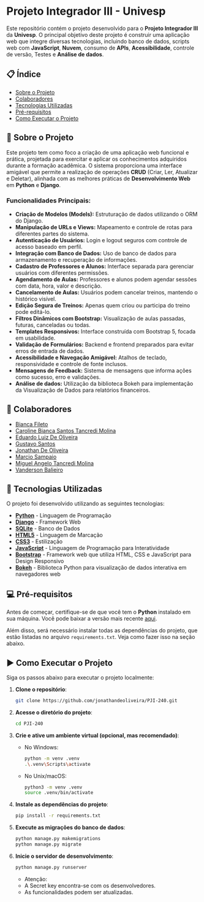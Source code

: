 # Projeto Integrador III - Univesp

Este repositório contém o projeto desenvolvido para o **Projeto Integrador III** da **Univesp**. O principal objetivo deste projeto é construir uma aplicação web que integre diversas tecnologias, incluindo banco de dados, scripts web com **JavaScript**, **Nuvem**, consumo de **APIs**, **Acessibilidade**, controle de versão, Testes e **Análise de dados**.

## 📋 Índice

- [Sobre o Projeto](#sobre-o-projeto)
- [Colaboradores](#colaboradores)
- [Tecnologias Utilizadas](#tecnologias-utilizadas)
- [Pré-requisitos](#pré-requisitos)
- [Como Executar o Projeto](#como-executar-o-projeto)

## 📝 Sobre o Projeto

Este projeto tem como foco a criação de uma aplicação web funcional e prática, projetada para exercitar e aplicar os conhecimentos adquiridos durante a formação acadêmica. O sistema proporciona uma interface amigável que permite a realização de operações **CRUD** (Criar, Ler, Atualizar e Deletar), alinhada com as melhores práticas de **Desenvolvimento Web** em **Python** e **Django**.

### Funcionalidades Principais:

- **Criação de Modelos (Models):** Estruturação de dados utilizando o ORM do Django.
- **Manipulação de URLs e Views:** Mapeamento e controle de rotas para diferentes partes do sistema.
- **Autenticação de Usuários:** Login e logout seguros com controle de acesso baseado em perfil.
- **Integração com Banco de Dados:** Uso de banco de dados para armazenamento e recuperação de informações.
- **Cadastro de Professores e Alunos:** Interface separada para gerenciar usuários com diferentes permissões.
- **Agendamento de Aulas:** Professores e alunos podem agendar sessões com data, hora, valor e descrição.
- **Cancelamento de Aulas:** Usuários podem cancelar treinos, mantendo o histórico visível.
- **Edição Segura de Treinos:** Apenas quem criou ou participa do treino pode editá-lo.
- **Filtros Dinâmicos com Bootstrap:** Visualização de aulas passadas, futuras, canceladas ou todas.
- **Templates Responsivos:** Interface construída com Bootstrap 5, focada em usabilidade.
- **Validação de Formulários:** Backend e frontend preparados para evitar erros de entrada de dados.
- **Acessibilidade e Navegação Amigável:** Atalhos de teclado, responsividade e controle de fonte inclusos.
- **Mensagens de Feedback:** Sistema de mensagens que informa ações como sucesso, erro e validações.
- **Análise de dados:** Utilização da biblioteca Bokeh para implementação da Visualização de Dados para relatórios financeiros.

## 👥 Colaboradores

- [Bianca Fileto](https://github.com/bifileto)
- [Caroline Bianca Santos Tancredi Molina](link_do_github)
- [Eduardo Luiz De Oliveira](link_do_github)
- [Gustavo Santos](https://github.com/Gustavo-Santos2)
- [Jonathan De Oliveira](https://github.com/jonathandeoliveira)
- [Marcio Sampaio](https://github.com/marciosampaioabc)
- [Miguel Angelo Tancredi Molina](link_do_github)
- [Vanderson Balieiro](https://github.com/VandersonB)

## 🚀 Tecnologias Utilizadas

O projeto foi desenvolvido utilizando as seguintes tecnologias:

- **[Python](https://www.python.org/)** - Linguagem de Programação
- **[Django](https://www.djangoproject.com/)** - Framework Web
- **[SQLite](https://www.sqlite.org/index.html)** - Banco de Dados
- **[HTML5](https://developer.mozilla.org/pt-BR/docs/Web/HTML)** - Linguagem de Marcação
- **[CSS3](https://developer.mozilla.org/pt-BR/docs/Web/CSS)** - Estilização
- **[JavaScript](https://developer.mozilla.org/pt-BR/docs/Web/JavaScript)** - Linguagem de Programação para Interatividade
- **[Bootstrap](https://getbootstrap.com/)** - Framework web que utiliza HTML, CSS e JavaScript para Design Responsivo
- **[Bokeh](https://bokeh.org/)** - Biblioteca Python para visualização de dados interativa em navegadores web

## 💻 Pré-requisitos

Antes de começar, certifique-se de que você tem o **Python** instalado em sua máquina. Você pode baixar a versão mais recente [aqui](https://www.python.org/downloads/).

Além disso, será necessário instalar todas as dependências do projeto, que estão listadas no arquivo `requirements.txt`. Veja como fazer isso na seção abaixo.

## ▶️ Como Executar o Projeto

Siga os passos abaixo para executar o projeto localmente:

1. **Clone o repositório**:
   ```bash
   git clone https://github.com/jonathandeoliveira/PJI-240.git
   ```

2. **Acesse o diretório do projeto**:
   ```bash
   cd PJI-240
   ```

3. **Crie e ative um ambiente virtual (opcional, mas recomendado)**:
   - No Windows:
     ```bash
     python -m venv .venv
     .\.venv\Scripts\activate
     ```
   - No Unix/macOS:
     ```bash
     python3 -m venv .venv
     source .venv/bin/activate
     ```

4. **Instale as dependências do projeto**:
   ```bash
   pip install -r requirements.txt
   ```

5. **Execute as migrações do banco de dados**:
   ```bash
   python manage.py makemigrations
   python manage.py migrate
   ```

6. **Inicie o servidor de desenvolvimento**:
   ```bash
   python manage.py runserver
   ```
   * Atenção:
    - A Secret key encontra-se com os desenvolvedores.
    - As funcionalidades podem ser atualizadas.
